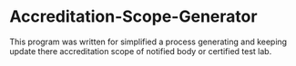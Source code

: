 # Accreditation-Scope-Generator
This program was written for simplified a process generating and keeping update there accreditation scope of notified body or certified test lab. 
